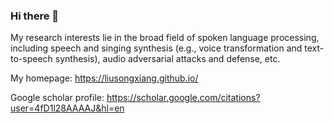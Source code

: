 ### Hi there 👋

My research interests lie in the broad field of spoken language processing, including speech and singing synthesis (e.g., voice transformation and text-to-speech synthesis), audio adversarial attacks and defense, etc.

My homepage: https://liusongxiang.github.io/

Google scholar profile: https://scholar.google.com/citations?user=4fD1l28AAAAJ&hl=en


